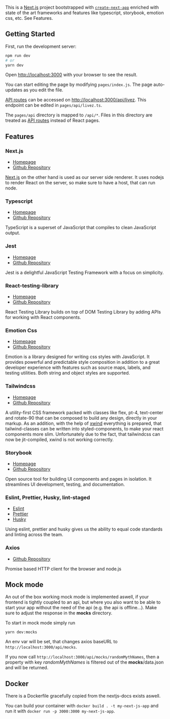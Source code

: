 This is a [Next.js](https://nextjs.org/) project bootstrapped with [`create-next-app`](https://github.com/vercel/next.js/tree/canary/packages/create-next-app) enriched with state of the art frameworks and features like typescript, storybook, emotion css, etc. See Features.

## Getting Started

First, run the development server:

```bash
npm run dev
# or
yarn dev
```

Open [http://localhost:3000](http://localhost:3000) with your browser to see the result.

You can start editing the page by modifying `pages/index.js`. The page auto-updates as you edit the file.

[API routes](https://nextjs.org/docs/api-routes/introduction) can be accessed on [http://localhost:3000/api/livez](http://localhost:3000/api/hlivez). This endpoint can be edited in `pages/api/livez.ts`.

The `pages/api` directory is mapped to `/api/*`. Files in this directory are treated as [API routes](https://nextjs.org/docs/api-routes/introduction) instead of React pages.

## Features

### Next.js

- [Homepage](https://nextjs.org/)
- [Github Repository](https://github.com/vercel/next.js/)

[Next.js](https://nextjs.org/) on the other hand is used as our server side renderer. It uses nodejs to render React on the server, so make sure to have a host, that can run node.

### Typescript

- [Homepage](https://www.typescriptlang.org/)
- [Github Repository](https://github.com/microsoft/TypeScript)

TypeScript is a superset of JavaScript that compiles to clean JavaScript output.

### Jest

- [Homepage](https://jestjs.io/)
- [Github Repository](https://github.com/facebook/jest)

Jest is a delightful JavaScript Testing Framework with a focus on simplicity.

### React-testing-library

- [Homepage](https://testing-library.com/)
- [Github Repository](https://github.com/testing-library)

React Testing Library builds on top of DOM Testing Library by adding APIs for working with React components.

### Emotion Css

- [Homepage](https://emotion.sh/docs/introduction)
- [Github Repository](https://github.com/emotion-js/emotion)

Emotion is a library designed for writing css styles with JavaScript. It provides powerful and predictable style composition in addition to a great developer experience with features such as source maps, labels, and testing utilities. Both string and object styles are supported.

### Tailwindcss

- [Homepage](https://tailwindcss.com/)
- [Github Repository](https://github.com/tailwindlabs/tailwindcss)

A utility-first CSS framework packed with classes like flex, pt-4, text-center and rotate-90 that can be composed to build any design, directly in your markup. As an addition, with the help of [xwind](https://github.com/Arthie/xwind) everything is prepared, that tailwind-classes can be written into styled-components, to make your react components more slim. Unfortunately due to the fact, that tailwindcss can now be jit-compiled, xwind is not working correctly. 

### Storybook

- [Homepage](https://storybook.js.org/)
- [Github Repository](https://github.com/storybookjs/storybook)

Open source tool for building UI components and pages in isolation. It streamlines UI development, testing, and documentation.

### Eslint, Prettier, Husky, lint-staged

- [Eslint](https://eslint.org/)
- [Prettier](https://prettier.io/)
- [Husky](https://github.com/typicode/husky#readme)

Using eslint, prettier and husky gives us the ability to equal code standards and linting across the team.

### Axios

- [Github Repository](https://github.com/axios/axios) 

Promise based HTTP client for the browser and node.js

## Mock mode

An out of the box working mock mode is implemented aswell, if your frontend is tightly coupled to an api, but where you also want to be able to start your app without the need of the api (e.g. the api is offline...). Make sure to adjust the response in the __mocks__ directory. 

To start in mock mode simply run

```yarn dev:mocks```

An env var will be set, that changes axios baseURL to ```http://localhost:3000/api/mocks```. 

If you now call ```http://localhost:3000/api/mocks/randomMythNames```, then a property with key *randomMythNames* is filtered out of the __mocks__/data.json and will be returned. 

## Docker

There is a Dockerfile gracefully copied from the nextjs-docs exists aswell. 

You can build your container with ```docker build . -t my-next-js-app``` and run it with ```docker run -p 3000:3000 my-next-js-app```.
